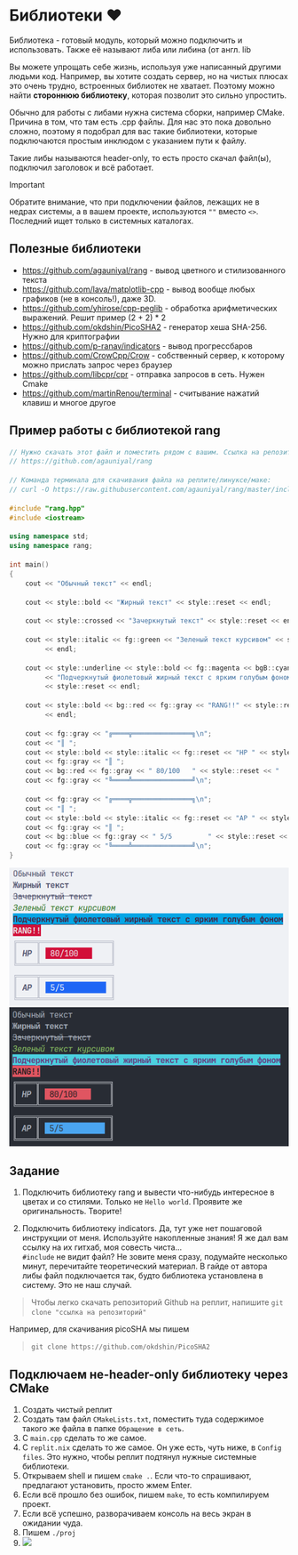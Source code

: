# Библиотеки ❤️

Библиотека - готовый модуль, который можно подключить и использовать. Также её называют либа или либина (от англ. lib

Вы можете упрощать себе жизнь, используя уже написанный другими людьми код. Например, вы хотите создать сервер, но на чистых плюсах это очень трудно, встроенных библиотек не хватает. Поэтому можно найти **стороннюю библиотеку**, которая позволит это сильно упростить.

Обычно для работы с либами нужна система сборки, например CMake. Причина в том, что там есть .cpp файлы. Для нас это пока довольно сложно, поэтому я подобрал для вас такие библиотеки, которые подключаются простым инклюдом с указанием пути к файлу.

Такие либы называются header-only, то есть просто скачал файл(ы), подключил заголовок и всё работает.

> [!IMPORTANT]
> Обратите внимание, что при подключении файлов, лежащих не в недрах системы, а в вашем проекте, используются `""` вместо `<>`. Последний ищет только в системных каталогах.

## Полезные библиотеки
- https://github.com/agauniyal/rang - вывод цветного и стилизованного текста
- https://github.com/lava/matplotlib-cpp - вывод вообще любых графиков (не в консоль!), даже 3D.
- https://github.com/yhirose/cpp-peglib - обработка арифметических выражений. Решит пример (2 + 2) * 2
- https://github.com/okdshin/PicoSHA2 - генератор хеша SHA-256. Нужно для криптографии
- https://github.com/p-ranav/indicators - вывод прогрессбаров
- https://github.com/CrowCpp/Crow - собственный сервер, к которому можно прислать запрос через браузер
- https://github.com/libcpr/cpr - отправка запросов в сеть. Нужен Cmake
- https://github.com/martinRenou/terminal - считывание нажатий клавиш и многое другое

## Пример работы с библиотекой rang

```cpp
// Нужно скачать этот файл и поместить рядом с вашим. Ссылка на репозиторий:
// https://github.com/agauniyal/rang

// Команда терминала для скачивания файла на реплите/линуксе/маке:
// curl -O https://raw.githubusercontent.com/agauniyal/rang/master/include/rang.hpp

#include "rang.hpp"
#include <iostream>

using namespace std;
using namespace rang;

int main()
{
    cout << "Обычный текст" << endl;

    cout << style::bold << "Жирный текст" << style::reset << endl;

    cout << style::crossed << "Зачеркнутый текст" << style::reset << endl;

    cout << style::italic << fg::green << "Зеленый текст курсивом" << style::reset
         << endl;

    cout << style::underline << style::bold << fg::magenta << bgB::cyan
         << "Подчеркнутый фиолетовый жирный текст с ярким голубым фоном"
         << style::reset << endl;

    cout << style::bold << bg::red << fg::gray << "RANG!!" << style::reset
         << endl;

    cout << fg::gray << "╔════╦═══════════════╗\n";
    cout << "║ ";
    cout << style::bold << style::italic << fg::reset << "HP " << style::reset;
    cout << fg::gray << "║ ";
    cout << bg::red << fg::gray << " 80/100   " << style::reset << "    " << fg::gray << "║" << endl;
    cout << fg::gray << "╚════╩═══════════════╝\n";

    cout << fg::gray << "╔════╦═══════════════╗\n";
    cout << "║ ";
    cout << style::bold << style::italic << fg::reset << "AP " << style::reset;
    cout << fg::gray << "║ ";
    cout << bg::blue << fg::gray << " 5/5         " << style::reset << fg::gray << " ║" << endl;
    cout << fg::gray << "╚════╩═══════════════╝\n";
}
```
<img src="light.png"/>
<img src="dark.png"/>

## Задание

1. Подключить библиотеку rang и вывести что-нибудь интересное в цветах и со стилями. Только не `Hello world`. Проявите же оригинальность. Творите!

2. Подключить библиотеку indicators. Да, тут уже нет пошаговой инструкции от меня. Используйте накопленные знания! Я же дал вам ссылку на их гитхаб, моя совесть чиста... <br>`#include` не видит файл? Не зовите меня сразу, подумайте несколько минут, перечитайте теоретический материал. В гайде от автора либы файл подключается так, будто библиотека установлена в систему. Это не наш случай.

> Чтобы легко скачать репозиторий Github на реплит, напишите `git clone "ссылка на репозиторий"`

Например, для скачивания picoSHA мы пишем
> `git clone https://github.com/okdshin/PicoSHA2`


## Подключаем не-header-only библиотеку через CMake

1. Создать чистый реплит
2. Создать там файл `CMakeLists.txt`, поместить туда содержимое такого же файла в папке `Обращение в сеть`.
3. С `main.cpp` сделать то же самое.
4. C `replit.nix` сделать то же самое. Он уже есть, чуть ниже, в `Config files`. Это нужно, чтобы реплит подтянул нужные системные библиотеки.
5. Открываем shell и пишем `cmake .`. Если что-то спрашивают, предлагают установить, просто жмем Enter.
6. Если всё прошло без ошибок, пишем `make`, то есть компилируем проект.
7. Если всё успешно, разворачиваем консоль на весь экран в ожидании чуда.
8. Пишем `./proj`
9. <img src="https://upload.wikimedia.org/wikipedia/commons/thumb/e/e0/SNice.svg/800px-SNice.svg.png" width=100px>